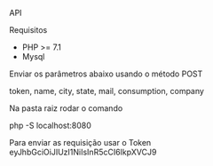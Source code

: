 API 

Requisitos

- PHP >= 7.1
- Mysql 

Enviar os parâmetros abaixo usando o método POST 

token, 
name, 
city, 
state, 
mail, 
consumption, 
company 

Na pasta raiz rodar o comando

php -S localhost:8080

Para enviar as requisição usar o Token
eyJhbGciOiJIUzI1NiIsInR5cCI6IkpXVCJ9

